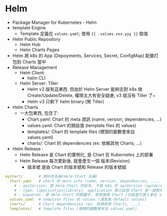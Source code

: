 # Helm

- Package Manager for Kubernetes - Helm
- template Engine
  - Template 定義在 `values.yaml`; 使用 `{{ .values.xxx.yyy }}` 取值
- Helm Public Repository
  - Helm Hub
  - Helm Charts Pages
- Helm 將 k8s 的 App (Depoyments, Services, Secret, ConfigMap) 配置打包到 Charts 當中
- Release Management
  - Helm Client:
    - helm CLI
  - Helm Server: Tiller
    - Helm v2 版有這東西. 但由於 Helm Server 能夠去對 k8s 做 Create/Update/Delete, 權限太大有安全疑慮, v3 就沒有 Tiller 了~
    - Helm v3 只剩下 helm binary (無 Tiller)
- Helm Charts
  - 一大包東西, 包含了:
    - Chart.yaml: Chart 的 meta 資訊 (name, version, dependencies, ...)
    - values.yaml: Chart 的預設值 (template files 的 values)
    - templates/: Chart 的 template files (裡頭的變數會來自 values.yaml)
    - charts/: Chart 的 dependencies (ex: 依賴其他 Charts, ...)
- Helm Release :
  - Helm Release 是 Chart 的實例化, 是 Chart 在 Kubernetes 上的部署
  - Helm Release 每次更新後, 就會產生一個 版本(Revision)
    - 版本號 是由 Chart 的版本號和 Release 的版本號組

```yaml
mychart/       # 資料夾名稱(Helm Chart 名稱)
  Chart.yaml   # chart 的 meta info (name, version, dependencies, ..., 說穿了就是 package.json 啦)
    # - apiVersion: 是 Helm Chart 的版本, 不是 k8s 的 apiVersion (apiVersion: v2 表示為 helm3, 表示 helm2 不認識這東西...) 
    # - type: [application|library], application 表示這個 Chart 是一個應用程式, library 表示這個 Chart 是一個函式庫 
    # - keywords: 是 Helm Chart 的關鍵字, 用來搜尋 Chart (也就是方便人家在 artifacthub.io 上搜尋啦) 
  values.yaml  # template files 的 values (通常為 default values)
  charts/      # Chart dependencies (ex: 依賴其他 Charts, ...)
  templates/   # template files (裡頭的變數會來自 values.yaml)
```
